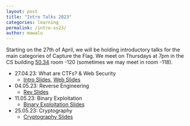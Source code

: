 ```yaml
---
layout: post
title: "Intro Talks 2023"
categories: learning
permalink: /intro-ss23/
author: mawalu
---
```


Starting on the 27th of April, we will be holding introductory talks for the main categories of Capture the Flag.
We meet on Thursdays at 7pm in the CS building [50.34](https://www.kit.edu/campusplan/) room -120 (sometimes we may meet in room -118).

 * 27.04.23: What are CTFs? & Web Security
    * [Intro Slides](/talks/2023-04-27-intro/slides.pdf), [Web Slides](/talks/2023-04-27-webintro/slides.pdf)
 * 04.05.23: Reverse Engineering
    * [Rev Slides](https://wachter-space.de/revintro_talk/)
 * 11.05.23: Binary Exploitation
    * [Binary Exploitation Slides](/talks/2023-05-11-binexploitintro/slides.pdf)
 * 25.05.23: Cryptography
    * [Cryptography Slides](/talks/2023-05-25-cryptointro/slides.pdf)


